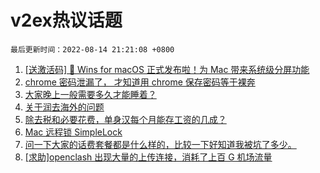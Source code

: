 # v2ex热议话题

`最后更新时间：2022-08-14 21:21:08 +0800`

1. [[送激活码] 🎉 Wins for macOS 正式发布啦！为 Mac 带来系统级分屏功能](https://www.v2ex.com/t/872787)
1. [chrome 密码泄漏了， 才知道用 chrome 保存密码等于裸奔](https://www.v2ex.com/t/872745)
1. [大家晚上一般需要多久才能睡着？](https://www.v2ex.com/t/872754)
1. [关于润去海外的问题](https://www.v2ex.com/t/872740)
1. [除去税和必要花费，单身汉每个月能存工资的几成？](https://www.v2ex.com/t/872742)
1. [Mac 远程锁 SimpleLock](https://www.v2ex.com/t/872673)
1. [问一下大家的话费套餐都是什么样的，比较一下好知道我被坑了多少。](https://www.v2ex.com/t/872790)
1. [[求助]openclash 出现大量的上传连接，消耗了上百 G 机场流量](https://www.v2ex.com/t/872764)

